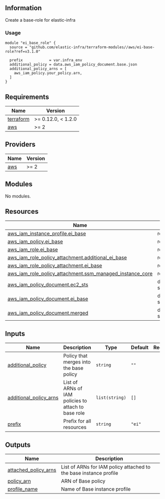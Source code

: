 <!-- BEGINNING OF PRE-COMMIT-TERRAFORM DOCS HOOK -->
## Information

Create a base-role for elastic-infra

### Usage

```hcl
module "ei_base_role" {
  source = "github.com/elastic-infra/terraform-modules//aws/ei-base-role?ref=v3.1.0"

  prefix            = var.infra_env
  additional_policy = data.aws_iam_policy_document.base.json
  additional_policy_arns = [
    aws_iam_policy.your_policy.arn,
  ]
}
```

## Requirements

| Name | Version |
|------|---------|
| <a name="requirement_terraform"></a> [terraform](#requirement\_terraform) | >= 0.12.0, < 1.2.0 |
| <a name="requirement_aws"></a> [aws](#requirement\_aws) | >= 2 |

## Providers

| Name | Version |
|------|---------|
| <a name="provider_aws"></a> [aws](#provider\_aws) | >= 2 |

## Modules

No modules.

## Resources

| Name | Type |
|------|------|
| [aws_iam_instance_profile.ei_base](https://registry.terraform.io/providers/hashicorp/aws/latest/docs/resources/iam_instance_profile) | resource |
| [aws_iam_policy.ei_base](https://registry.terraform.io/providers/hashicorp/aws/latest/docs/resources/iam_policy) | resource |
| [aws_iam_role.ei_base](https://registry.terraform.io/providers/hashicorp/aws/latest/docs/resources/iam_role) | resource |
| [aws_iam_role_policy_attachment.additional_ei_base](https://registry.terraform.io/providers/hashicorp/aws/latest/docs/resources/iam_role_policy_attachment) | resource |
| [aws_iam_role_policy_attachment.ei_base](https://registry.terraform.io/providers/hashicorp/aws/latest/docs/resources/iam_role_policy_attachment) | resource |
| [aws_iam_role_policy_attachment.ssm_managed_instance_core](https://registry.terraform.io/providers/hashicorp/aws/latest/docs/resources/iam_role_policy_attachment) | resource |
| [aws_iam_policy_document.ec2_sts](https://registry.terraform.io/providers/hashicorp/aws/latest/docs/data-sources/iam_policy_document) | data source |
| [aws_iam_policy_document.ei_base](https://registry.terraform.io/providers/hashicorp/aws/latest/docs/data-sources/iam_policy_document) | data source |
| [aws_iam_policy_document.merged](https://registry.terraform.io/providers/hashicorp/aws/latest/docs/data-sources/iam_policy_document) | data source |

## Inputs

| Name | Description | Type | Default | Required |
|------|-------------|------|---------|:--------:|
| <a name="input_additional_policy"></a> [additional\_policy](#input\_additional\_policy) | Policy that merges into the base policy | `string` | `""` | no |
| <a name="input_additional_policy_arns"></a> [additional\_policy\_arns](#input\_additional\_policy\_arns) | List of ARNs of IAM policies to attach to base role | `list(string)` | `[]` | no |
| <a name="input_prefix"></a> [prefix](#input\_prefix) | Prefix for all resources | `string` | `"ei"` | no |

## Outputs

| Name | Description |
|------|-------------|
| <a name="output_attached_policy_arns"></a> [attached\_policy\_arns](#output\_attached\_policy\_arns) | List of ARNs for IAM policy attached to the base instance profile |
| <a name="output_policy_arn"></a> [policy\_arn](#output\_policy\_arn) | ARN of Base policy |
| <a name="output_profile_name"></a> [profile\_name](#output\_profile\_name) | Name of Base instance profile |

<!-- END OF PRE-COMMIT-TERRAFORM DOCS HOOK -->
